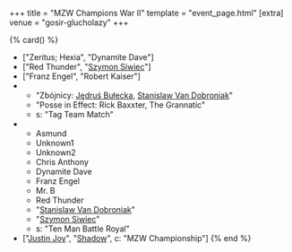 +++
title = "MZW Champions War II"
template = "event_page.html"
[extra]
venue = "gosir-glucholazy"
+++

{% card() %}
- ["Zeritus; Hexia", "Dynamite Dave"]
- ["Red Thunder", "[Szymon Siwiec](@/w/szymon-siwiec.md)"]
- ["Franz Engel", "Robert Kaiser"]
- - "Zbójnicy: [Jędruś Bułecka](@/w/jedrus-bulecka.md), [Stanislaw Van Dobroniak](@/w/stanislaw-van-dobroniak.md)"
  - "Posse in Effect: Rick Baxxter, The Grannatic"
  - s: "Tag Team Match"
- - Asmund
  - Unknown1
  - Unknown2
  - Chris Anthony
  - Dynamite Dave
  - Franz Engel
  - Mr. B
  - Red Thunder
  - "[Stanislaw Van Dobroniak](@/w/stanislaw-van-dobroniak.md)"
  - "[Szymon Siwiec](@/w/szymon-siwiec.md)"
  - s: "Ten Man Battle Royal"
- ["[Justin Joy](@/w/justin-joy.md)", "[Shadow](@/w/shadow.md)", c: "MZW Championship"]
{% end %}
